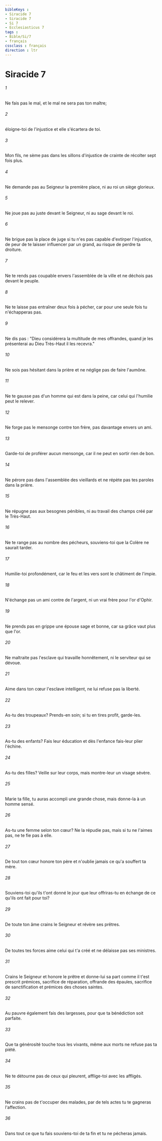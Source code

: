 ```yaml
---
bibleKeys : 
- Siracide 7
- Siracide 7
- Si 7
- Ecclesiasticus 7
tags : 
- Bible/Si/7
- français
cssclass : français
direction : ltr
---
```


# Siracide 7

###### 1
Ne fais pas le mal, et le mal ne sera pas ton maître;
###### 2
éloigne-toi de l'injustice et elle s'écartera de toi.
###### 3
Mon fils, ne sème pas dans les sillons d'injustice de crainte de récolter sept fois plus.
###### 4
Ne demande pas au Seigneur la première place, ni au roi un siège glorieux.
###### 5
Ne joue pas au juste devant le Seigneur, ni au sage devant le roi.
###### 6
Ne brigue pas la place de juge si tu n'es pas capable d'extirper l'injustice, de peur de te laisser influencer par un grand, au risque de perdre ta droiture.
###### 7
Ne te rends pas coupable envers l'assemblée de la ville et ne déchois pas devant le peuple.
###### 8
Ne te laisse pas entraîner deux fois à pécher, car pour une seule fois tu n'échapperas pas.
###### 9
Ne dis pas : "Dieu considérera la multitude de mes offrandes, quand je les présenterai au Dieu Très-Haut il les recevra."
###### 10
Ne sois pas hésitant dans la prière et ne néglige pas de faire l'aumône.
###### 11
Ne te gausse pas d'un homme qui est dans la peine, car celui qui l'humilie peut le relever.
###### 12
Ne forge pas le mensonge contre ton frère, pas davantage envers un ami.
###### 13
Garde-toi de proférer aucun mensonge, car il ne peut en sortir rien de bon.
###### 14
Ne pérore pas dans l'assemblée des vieillards et ne répète pas tes paroles dans la prière.
###### 15
Ne répugne pas aux besognes pénibles, ni au travail des champs créé par le Très-Haut.
###### 16
Ne te range pas au nombre des pécheurs, souviens-toi que la Colère ne saurait tarder.
###### 17
Humilie-toi profondément, car le feu et les vers sont le châtiment de l'impie.
###### 18
N'échange pas un ami contre de l'argent, ni un vrai frère pour l'or d'Ophir.
###### 19
Ne prends pas en grippe une épouse sage et bonne, car sa grâce vaut plus que l'or.
###### 20
Ne maltraite pas l'esclave qui travaille honnêtement, ni le serviteur qui se dévoue.
###### 21
Aime dans ton cœur l'esclave intelligent, ne lui refuse pas la liberté.
###### 22
As-tu des troupeaux? Prends-en soin; si tu en tires profit, garde-les.
###### 23
As-tu des enfants? Fais leur éducation et dès l'enfance fais-leur plier l'échine.
###### 24
As-tu des filles? Veille sur leur corps, mais montre-leur un visage sévère.
###### 25
Marie ta fille, tu auras accompli une grande chose, mais donne-la à un homme sensé.
###### 26
As-tu une femme selon ton cœur? Ne la répudie pas, mais si tu ne l'aimes pas, ne te fie pas à elle.
###### 27
De tout ton cœur honore ton père et n'oublie jamais ce qu'a souffert ta mère.
###### 28
Souviens-toi qu'ils t'ont donné le jour que leur offriras-tu en échange de ce qu'ils ont fait pour toi?
###### 29
De toute ton âme crains le Seigneur et révère ses prêtres.
###### 30
De toutes tes forces aime celui qui t'a créé et ne délaisse pas ses ministres.
###### 31
Crains le Seigneur et honore le prêtre et donne-lui sa part comme il t'est prescrit prémices, sacrifice de réparation, offrande des épaules, sacrifice de sanctification et prémices des choses saintes.
###### 32
Au pauvre également fais des largesses, pour que ta bénédiction soit parfaite.
###### 33
Que ta générosité touche tous les vivants, même aux morts ne refuse pas ta piété.
###### 34
Ne te détourne pas de ceux qui pleurent, afflige-toi avec les affligés.
###### 35
Ne crains pas de t'occuper des malades, par de tels actes tu te gagneras l'affection.
###### 36
Dans tout ce que tu fais souviens-toi de ta fin et tu ne pécheras jamais.
